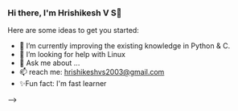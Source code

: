 ### Hi there, I'm Hrishikesh V S👋



Here are some ideas to get you started:


- 🌱 I’m currently improving the existing knowledge in Python & C.
- 🤔 I’m looking for help with Linux 
- 💬 Ask me about ...
- 📫 reach me: hrishikeshvs2003@gmail.com
- ✨Fun fact: I'm fast learner

-->
